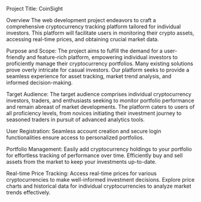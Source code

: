 Project Title: CoinSight 


Overview 
The web development project endeavors to craft a comprehensive cryptocurrency tracking platform tailored for individual investors. This platform will facilitate users in monitoring their crypto assets, accessing real-time prices, and obtaining crucial market data. 

Purpose and Scope: 
The project aims to fulfill the demand for a user-friendly and feature-rich platform, empowering individual investors to proficiently manage their cryptocurrency portfolios. Many existing solutions prove overly intricate for casual investors. Our platform seeks to provide a seamless experience for asset tracking, market trend analysis, and informed decision-making.

Target Audience: 
The target audience comprises individual cryptocurrency investors, traders, and enthusiasts seeking to monitor portfolio performance and remain abreast of market developments. The platform caters to users of all proficiency levels, from novices initiating their investment journey to seasoned traders in pursuit of advanced analytics tools.

User Registration:
Seamless account creation and secure login functionalities ensure access to personalized portfolios.

Portfolio Management:
Easily add cryptocurrency holdings to your portfolio for effortless tracking of performance over time.
Efficiently buy and sell assets from the market to keep your investments up-to-date.

Real-time Price Tracking:
Access real-time prices for various cryptocurrencies to make well-informed investment decisions.
Explore price charts and historical data for individual cryptocurrencies to analyze market trends effectively.
